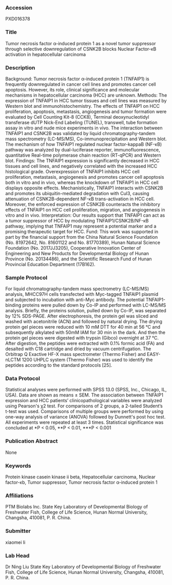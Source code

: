 ### Accession
PXD016378

### Title
Tumor necrosis factor α-induced protein 1 as a novel tumor suppressor through selective downregulation of CSNK2B blocks Nuclear Factor-κB activation in hepatocellular carcinoma

### Description
Background: Tumor necrosis factor α-induced protein 1 (TNFAIP1) is frequently downregulated in cancer cell lines and promotes cancer cell apoptosis. However, its role, clinical significance and molecular mechanisms in hepatocellular carcinoma (HCC) are unknown.  Methods: The expression of TNFAIP1 in HCC tumor tissues and cell lines was measured by Western blot and immunohistochemistry. The effects of TNFAIP1 on HCC proliferation, apoptosis, metastasis, angiogenesis and tumor formation were evaluated by Cell Counting Kit-8 (CCK8), Terminal deoxynucleotidyl transferase dUTP Nick-End Labeling (TUNEL), transwell, tube formation assay in vitro and nude mice experiments in vivo. The interaction between TNFAIP1 and CSNK2B was validated by liquid chromatography-tandem mass spectrometry (LC-MS/MS), Co-immunoprecipitation and Western blot. The mechanism of how TNFAIP1 regulated nuclear factor-kappaB (NF-κB) pathway was analyzed by dual-luciferase reporter, immunofluorescence, quantitative Real-time polymerase chain reaction (RT-qPCR) and Western blot. Findings: The TNFAIP1 expression is significantly decreased in HCC tissues and cell lines, and negatively correlated with the increased HCC histological grade. Overexpression of TNFAIP1 inhibits HCC cell proliferation, metastasis, angiogenesis and promotes cancer cell apoptosis both in vitro and in vivo, whereas the knockdown of TNFAIP1 in HCC cell displays opposite effects. Mechanistically, TNFAIP1 interacts with CSNK2B and promotes its ubiquitin-mediated degradation with Cul3, causing attenuation of CSNK2B-dependent NF-κB trans-activation in HCC cell. Moreover, the enforced expression of CSNK2B counteracts the inhibitory effects of TNFAIP1 on HCC cell proliferation, migration, and angiogenesis in vitro and in vivo.  Interpretation: Our results support that TNFAIP1 can act as a tumor suppressor of HCC by modulating TNFAIP1/CSNK2B/NF-κB pathway, implying that TNFAIP1 may represent a potential marker and a promising therapeutic target for HCC. Fund: This work was supported in part by the financial support from the China Natural Science Foundation (No. 81972642, No. 81601122 and No. 81770389), Hunan Natural Science Foundation (No. 2017JJ3205), Cooperative Innovation Center of Engineering and New Products for Developmental Biology of Hunan Province (No. 20134486), and the Scientific Research Fund of Hunan Provincial Education Department (17B162).

### Sample Protocol
For liquid chromatography-tandem mass spectrometry (LC-MS/MS) analysis, MHCC97H cells transfected with Myc-tagged TNFAIP1 plasmid and subjected to incubation with anti-Myc antibody. The potential TNFAIP1-binding proteins were pulled down by Co-IP and performed with LC-MS/MS analysis. Briefly, the proteins solution, pulled down by Co-IP, was separated by 12% SDS-PAGE. After electrophoresis, the protein gel was sliced and washed with acetonitrile (ACN) and followed by natural drying. The drying protein gel pieces were reduced with 10 mM DTT for 40 min at 56 °C and subsequently alkylated with 50mM IAM for 30 min in the dark. And then the protein gel pieces were digested with trypsin (Gibco) overnight at 37 °C. After digestion, the peptides were extracted with 0.1% formic acid (FA) and desalted with C18 cartridge and dried by vacuum centrifugation. The Orbitrap Q Exactive HF-X mass spectrometer (Thermo Fisher) and EASY-nLCTM 1200 UHPLC system (Thermo Fisher) was used to identify the peptides according to the standard protocols [25].

### Data Protocol
Statistical analyses were performed with SPSS 13.0 (SPSS, Inc., Chicago, IL, USA). Data are shown as means ± SEM. The association between TNFAIP1 expression and HCC patients’ clinicopathological variables were analyzed using Pearson's χ2 test. For comparisons of 2 groups, a 2-tailed Student’s t-test was used. Comparisons of multiple groups were performed by using one-way analysis of variance (ANOVA) followed by Dunnett's post hoc test. All experiments were repeated at least 3 times. Statistical significance was concluded at *P < 0.05, **P < 0.01, ***P < 0.001

### Publication Abstract
None

### Keywords
Protein kinase casein kinase ii beta, Hepatocellular carcinoma, Nuclear factor-κb, Tumor suppressor, Tumor necrosis factor α-induced protein 1

### Affiliations
PTM Biolabs lnc.
State Key Laboratory of Developmental Biology of Freshwater Fish, College of Life Science, Hunan Normal University, Changsha, 410081, P. R. China.

### Submitter
xiaomei li

### Lab Head
Dr Ning Liu
State Key Laboratory of Developmental Biology of Freshwater Fish, College of Life Science, Hunan Normal University, Changsha, 410081, P. R. China.


